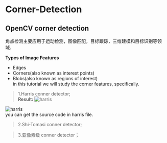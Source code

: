 # Corner-Detection
## OpenCV corner detection
角点检测主要应用于运动检测，图像匹配，目标跟踪，三维建模和目标识别等领域. 

**Types of Image Features**    
* Edges    
* Corners(also known as interest points)    
* Blobs(also known as regions of interest)    
in this tutorial we will study the corner features, specifically.

>1.Harris conner detector;    
**Result:**
![harris](http://ow9372wwb.bkt.clouddn.com/harris1.PNG)    

![harris](http://ow9372wwb.bkt.clouddn.com/harris2.PNG)    
you can get the source code in harris file.

>2.Shi-Tomasi conner detector;    

>3.亚像素级 conner detector；    


